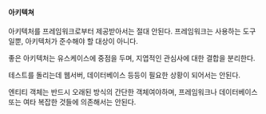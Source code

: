 #### 아키텍쳐

아키텍처를 프레임워크로부터 제공받아서는 절대 안된다.
프레임워크는 사용하는 도구일뿐, 아키텍처가 준수해야 할 대상이 아니다.

좋은 아키텍처는 유스케이스에 중점을 두며, 지엽적인 관심사에 대한 결합을 분리한다.

테스트를 돌리는데 웹서버, 데이터베이스 등등이 필요한 상황이 되어서는 안된다.

엔티티 객체는 반드시 오래된 방식의 간단한 객체여야하며, 프레임워크나 데이터베이스 또는 여타 복잡한 것들에 의존해서는 안된다.
